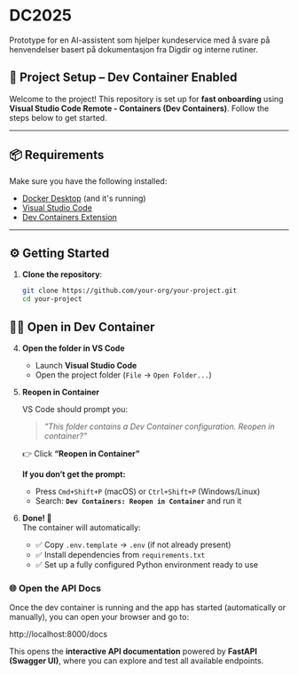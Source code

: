 # DC2025
Prototype for en AI-assistent som hjelper kundeservice med å svare på henvendelser basert på dokumentasjon fra Digdir og interne rutiner.

## 🚀 Project Setup – Dev Container Enabled

Welcome to the project! This repository is set up for **fast onboarding** using **Visual Studio Code Remote - Containers (Dev Containers)**. Follow the steps below to get started.

---

## 📦 Requirements

Make sure you have the following installed:

- [Docker Desktop](https://www.docker.com/products/docker-desktop) (and it's running)
- [Visual Studio Code](https://code.visualstudio.com/)
- [Dev Containers Extension](https://marketplace.visualstudio.com/items?itemName=ms-vscode-remote.remote-containers)

---

## ⚙️ Getting Started

1. **Clone the repository**:

   ```bash
   git clone https://github.com/your-org/your-project.git
   cd your-project


## 🧑‍💻 Open in Dev Container

4. **Open the folder in VS Code**  
   - Launch **Visual Studio Code**
   - Open the project folder (`File` → `Open Folder...`)

5. **Reopen in Container**

   VS Code should prompt you:

   > _"This folder contains a Dev Container configuration. Reopen in container?"_

   👉 Click **“Reopen in Container”**

   **If you don’t get the prompt:**
   - Press `Cmd+Shift+P` (macOS) or `Ctrl+Shift+P` (Windows/Linux)
   - Search: **`Dev Containers: Reopen in Container`** and run it

6. **Done! 🎉**  
   The container will automatically:
   - ✅ Copy `.env.template` → `.env` (if not already present)
   - ✅ Install dependencies from `requirements.txt`
   - ✅ Set up a fully configured Python environment ready to use


### 🌐 Open the API Docs

Once the dev container is running and the app has started (automatically or manually), you can open your browser and go to:

http://localhost:8000/docs


This opens the **interactive API documentation** powered by **FastAPI (Swagger UI)**, where you can explore and test all available endpoints. 



